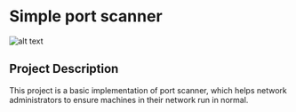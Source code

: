 # Simple port scanner
![alt text](https://raw.githubusercontent.com/alpha77788998778999877855/port-scanner-docker/master/markdown/img/port-scanner-interface.png "Logo Title Text 1")
## Project Description
This project is a basic implementation of port scanner, which helps network administrators to ensure machines in their network run in normal.
